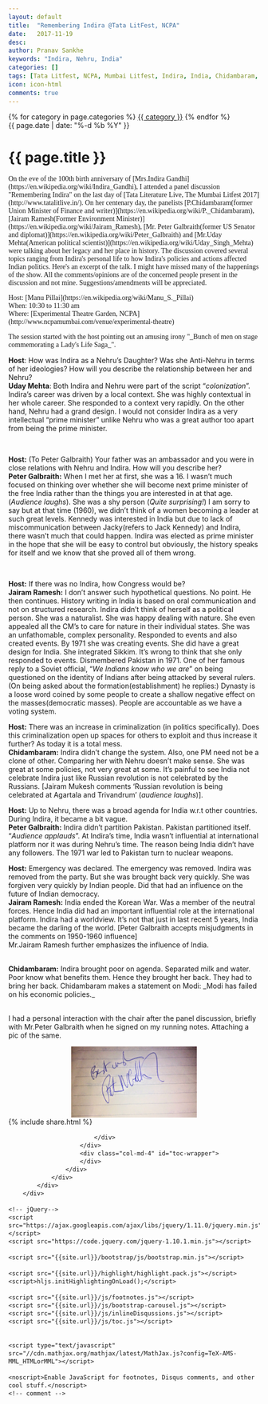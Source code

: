 ```yaml
---
layout: default
title:  "Remembering Indira @Tata LitFest, NCPA"
date:   2017-11-19
desc: 
author: Pranav Sankhe
keywords: "Indira, Nehru, India"
categories: []
tags: [Tata Litfest, NCPA, Mumbai Litfest, Indira, India, Chidambaram, Jairam Ramesh, Peter Galbraith, Uday Singh Mehta]
icon: icon-html
comments: true
---
```


<div class="wrapper wrapper-content  animated fadeInRight article">
    <div class="row">
        <div class="col-lg-10 col-lg-offset-1">
            <div class="ibox">
                <div class="ibox-content">
                    <div class="pull-right">
                        {% for category in page.categories %}
                            <a class="btn btn-white btn-xs" href="{{ category | downcase | prepend: '/' | prepend: site.baseurl }}">{{ category }}</a>
                        {% endfor %}
                    </div>

<div class="text-center article-title">
                    <span class="text-muted"><i class="fa fa-clock-o"></i> {{ page.date | date: "%-d %b %Y" }}</span>
                        <h1>
                            {{ page.title }}
                        </h1>
                    </div>



<p style="font-family:FontAwesome;">
On the eve of the 100th birth anniversary of [Mrs.Indira Gandhi](https://en.wikipedia.org/wiki/Indira_Gandhi), I attended a panel discussion "Remembering Indira" on the last day of [Tata Literature Live, The Mumbai Litfest 2017](http://www.tatalitlive.in/). On her centenary day, the panelists [P.Chidambaram(former Union Minister of Finance and writer)](https://en.wikipedia.org/wiki/P._Chidambaram), [Jairam Ramesh(Former Environment Minister)](https://en.wikipedia.org/wiki/Jairam_Ramesh), [Mr. Peter Galbraith(former US Senator and diplomat)](https://en.wikipedia.org/wiki/Peter_Galbraith) and [Mr.Uday Mehta(American political scientist)](https://en.wikipedia.org/wiki/Uday_Singh_Mehta) were talking about her legacy and her place in history. The discussion covered several topics ranging from Indira's personal life to how Indira's policies and actions affected Indian politics. Here's an excerpt of the talk. I might have missed many of the happenings of the show. All the comments/opinions are of the concerned people present in the discussion and not mine. Suggestions/amendments will be appreciated.    
</p>

<p style="font-family:FontAwesome;">
Host: [Manu Pillai](https://en.wikipedia.org/wiki/Manu_S._Pillai)
<br>
When: 10:30 to 11:30 am
<br>
Where: [Experimental Theatre Garden, NCPA](http://www.ncpamumbai.com/venue/experimental-theatre)
</p>

<p style="font-family:FontAwesome;">
The session started with the host pointing out an amusing irony "_Bunch of men on stage commemorating a Lady's Life Saga_". 




<strong>Host</strong>:  How was Indira as a Nehru’s Daughter? Was she Anti-Nehru in terms of her ideologies? How will you describe the relationship between her and Nehru?
<br> 
<strong>Uday Mehta</strong>: Both Indira and Nehru were part of the script “_colonization_”. Indira’s career was driven by a local context. She was highly contextual in her whole career. She responded to a context very rapidly. On the other hand, Nehru had a grand design. I would not consider Indira as a very intellectual “prime minister” unlike Nehru who was a great author too apart from being the prime minister. 

<br>

<strong>Host:</strong> (To Peter Galbraith) Your father was an ambassador and you were in close relations with Nehru and Indira. How will you describe her?
<br>
<strong>Peter Galbraith:</strong> When I met her at first, she was a 16. I wasn’t much focused on thinking over whether she will become next prime minister of the free India rather than the things you are interested in at that age. (_Audience laughs_). She was a shy person (_Quite surprising!_) I am sorry to say but at that time (1960), we didn’t think of a women becoming a leader at such great levels. Kennedy was interested in India but due to lack of miscommunication between Jacky(refers to Jack Kennedy) and Indira, there wasn’t much that could happen. Indira was elected as prime minister in the hope that she will be easy to control but obviously, the history speaks for itself and we know that she proved all of them wrong. 

<br>

<strong>Host:</strong> If there was no Indira, how Congress would be? 
<br>
<strong>Jairam Ramesh:</strong> I don’t answer such hypothetical questions. No point. He then continues. History writing in India is based on oral communication and not on structured research. Indira didn’t think of herself as a political person. She was a naturalist. She was happy dealing with nature. She even appealed all the CM’s to care for nature in their individual states. She was an unfathomable, complex personality. Responded to events and also created events. By 1971 she was creating events. She did have a great design for India. She integrated  Sikkim. It’s wrong to think that she only responded to events. Dismembered Pakistan in 1971. One of her famous reply to a Soviet official, “_We Indians know who we are_” on being questioned on the identity of Indians after being attacked by several rulers. (On being asked about the formation(establishment) he replies:) Dynasty is a loose word coined by some people to create a shallow negative effect on the masses(democratic masses). People are accountable as we have a voting system. 

<strong>Host:</strong> There was an increase in criminalization (in politics specifically). Does this criminalization open up spaces for others to exploit and thus increase it further?  As today it is a total mess. 
<br>
<strong>Chidambaram:</strong> Indira didn’t change the system. Also, one PM need not be a clone of other. Comparing her with Nehru doesn’t make sense. She was great at some policies, not very great at some. It’s painful to see India not celebrate Indira just like Russian revolution is not celebrated by the Russians. [Jairam Mukesh comments ‘Russian revolution is being celebrated at Agartala and Trivandrum’ (_audience laughs_)]. 

<strong>Host:</strong> Up to Nehru, there was a broad agenda for India w.r.t other countries. During  Indira, it became a bit vague. 
<br>
<strong>Peter Galbraith:</strong> Indira didn’t partition Pakistan. Pakistan partitioned itself. “_Audience applauds_”. At Indira’s time, India wasn’t influential at international platform nor it was during Nehru’s time. The reason being India didn’t have any followers. The 1971 war led to Pakistan turn to nuclear weapons. 

<strong>Host:</strong> Emergency was declared. The emergency was removed. Indira was removed from the party. But she was brought back very quickly. She was forgiven very quickly by Indian people. Did that had an influence on the future of Indian democracy. 
<br>
<strong>Jairam Ramesh:</strong> India ended the Korean War. Was a member of the neutral forces. Hence India did had an important influential role at the international platform. Indira had a worldview. It’s not that just in last recent 5 years, India became the darling of the world. 
[Peter Galbraith accepts misjudgments in the comments on 1950-1960 influence]  
Mr.Jairam Ramesh further emphasizes the influence of India. 

<br>
<strong>Chidambaram:</strong> Indira brought poor on agenda. Separated milk and water. Poor know what benefits them. Hence they brought her back. They had to bring her back.
Chidambaram makes a statement on Modi: _Modi has failed on his economic policies._ 
<br>
<br>

I had a personal interaction with the chair after the panel discussion, briefly with Mr.Peter Galbraith when he signed on my running notes. Attaching a pic of the same. 
</p>
<div style="display: flex; justify-content: center;">
<img src="https://raw.githubusercontent.com/sabSAThai/sabSAThai.github.io/master/static/assets/img/blog/remembering_indira/sign.jpg" alt='Peter_Galbraith'  width="50%" height="50%" align="middle">
</div>





<div class="row">
                        <div class="col-lg-12">
                            <!-- share -->
                            {% include share.html %}
                            <br>
						<div id="disqus_thread"></div>

<script src="https://ajax.googleapis.com/ajax/libs/jquery/1.11.0/jquery.min.js"></script>
<script src="https://code.jquery.com/jquery-1.10.1.min.js"></script>

<script src="{{site.url}}/js/inlineDisqussions.js"></script>
<script src="{{site.url}}/js/disqus.js"></script>
                            </div>
                        </div>
                        <div class="col-md-4" id="toc-wrapper">
                        </div>
                    </div>
                </div>
            </div>
        </div>

    <!-- jQuery-->
    <script src="https://ajax.googleapis.com/ajax/libs/jquery/1.11.0/jquery.min.js"></script>
    <script src="https://code.jquery.com/jquery-1.10.1.min.js"></script>

    <script src="{{site.url}}/bootstrap/js/bootstrap.min.js"></script>

    <script src="{{site.url}}/highlight/highlight.pack.js"></script>
    <script>hljs.initHighlightingOnLoad();</script>

    <script src="{{site.url}}/js/footnotes.js"></script>
    <script src="{{site.url}}/js/bootstrap-carousel.js"></script>
    <script src="{{site.url}}/js/inlineDisqussions.js"></script>
    <script src="{{site.url}}/js/toc.js"></script>


    <script type="text/javascript" src="//cdn.mathjax.org/mathjax/latest/MathJax.js?config=TeX-AMS-MML_HTMLorMML"></script>

    <noscript>Enable JavaScript for footnotes, Disqus comments, and other cool stuff.</noscript>
    <!-- comment -->

</div>
</div>
</div>
</div>
</div>
</div>

</div>
